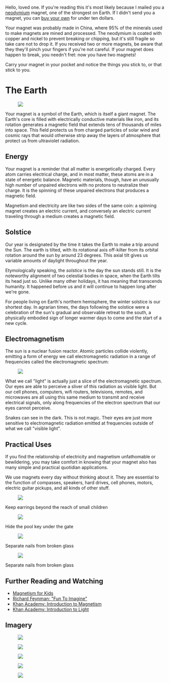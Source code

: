 <!-- 
title: Magnetism
description: A fundamental force of the universe that fits in your pocket.
publish_date: 2017-12-21
-->

Hello, loved one. If you're reading this it's most likely because I mailed you a 
<a href="https://en.wikipedia.org/wiki/Neodymium">neodymium</a> magnet, one of 
the strongest on Earth. If I didn't send you a magnet, you can
<a href="https://www.amazon.com/gp/product/B01IAFIVQQ">buy your own</a> for
under ten dollars.

Your magnet was probably made in China, where 95% of the minerals used to
make magnets are mined and processed. The neodymium is coated with copper and 
nickel to prevent breaking or chipping, but it's still fragile so take care 
not to drop it. If you received two or more magnets, be aware that they they'll
pinch your fingers if you're not careful. If your magnet does happen to break, 
you needn't fret: now you have two magnets!

Carry your magnet in your pocket and notice the things you stick to, or that
stick to you.

# The Earth

<figure>
  <img class="multiply" src="/magnets/solstice-plane-of-earths-orbit.gif">
</figure>

Your magnet is a symbol of the Earth, which is itself a giant magnet. The Earth's
core is filled with electrically conductive materials like iron, and its 
rotation generates a magnetic field that extends tens of thousands of miles into space. 
This field protects us from charged particles of solar wind and cosmic rays 
that would otherwise strip away the layers of atmosphere that protect us from ultraviolet radiation.

## Energy

Your magnet is a reminder that all matter is energetically charged. Every atom
carries electrical charge, and in  most matter, these atoms are in a state of 
energetic balance. Magnetic materials, though, have an unusually high number 
of unpaired electrons with no protons to neutralize their charge. It is the
spinning of these unpaired electrons that produces a magnetic field.

Magnetism and electricity are like two sides of the same coin: a spinning 
magnet creates an electric current, and conversely an electric current 
traveling through a medium creates a magnetic field.

## Solstice

Our year is designated by the time it takes the Earth to make a trip around the
Sun. The earth is tilted, with its rotational axis off-kilter from its orbital 
rotation around the sun by around 23 degrees. This axial tilt gives us variable 
amounts of daylight throughout the year.

Etymologically speaking, the _solstice_ is the day the sun stands still. It is 
the noteworthy alignment of two celestial bodies in space, when the Earth tilts 
its head just so. Unlike many other holidays, it has meaning that transcends 
humanity. It happened before us and it will continue to happen long after we're 
gone.

For people living on Earth's northern hemisphere, the winter solstice is our 
shortest day. In agrarian times, the days following the solstice were  a 
celebration of the sun's gradual and observable retreat to the south, a 
physically embodied sign of longer warmer days to come and the start of a 
new cycle.

## Electromagnetism

The sun is a nuclear fusion reactor. Atomic particles collide violently, emitting
a form of energy we call electromagnetic radiation  in a range of frequencies 
called the electromagnetic spectrum:

<figure>
  <img class="multiply" src="/magnets/electromagnetic-spectrum.jpg">
</figure>

What we call "light" is actually just a slice of the electromagnetic spectrum.
Our eyes are able to perceive a sliver of this radiation as visible light.
But our cell phones, computers, wifi routers, televisions, remotes, and 
microwaves are all using this same medium to transmit and receive electrical
signals, only along frequencies of the electron spectrum that our eyes cannot 
perceive.

Snakes can see in the dark. This is not magic. Their eyes are just more 
sensitive to electromagnetic radiation emitted at frequencies outside of what
we call "visible light".

## Practical Uses

If you find the relationship of electricity and magnetism unfathomable or
bewildering, you may take comfort in knowing that your magnet also has many 
simple and practical quotidian applications.

We use magnets every day without thinking about it. They are essential to
the function of compasses, speakers, hard drives, cell phones, motors, 
electric guitar pickups, and all kinds of other stuff.

<figure>
  <img src="/magnets/practical-use-earring-holder.jpg">
</figure>
<figcaption class="solo">Keep earrings beyond the reach of small children</figcaption>

<figure>
  <img src="/magnets/practical-use-hiding-keys.jpg">  
</figure>
<figcaption class="solo">Hide the pool key under the gate</figcaption>

<figure>
  <img src="/magnets/practical-use-separating-nails.jpg">
</figure>
<figcaption class="solo">Separate nails from broken glass</figcaption>

<figure>
  <img src="/magnets/practical-use-stud-finder.jpg">
</figure>
<figcaption class="solo">Separate nails from broken glass</figcaption>

## Further Reading and Watching

- <a href="http://www.daviddarling.info/childrens_encyclopedia/Magnetism_For_Kids.html">Magnetism for Kids</a>
- <a href="https://www.youtube.com/watch?v=eqtuNXWT0mo">Richard Feynman: "Fun To Imagine"</a>
- <a href="https://www.youtube.com/watch?v=8Y4JSp5U82I">Khan Academy: Introduction to Magnetism</a>
- <a href="https://www.youtube.com/watch?v=rLNM8zI4Q_M">Khan Academy: Introduction to Light</a>

## Imagery

<figure>
  <img class="multiply" src="/magnets/bar-magnets.jpg">
</figure>

<figure>
  <img class="multiply" src="/magnets/human-electromagnetic-field.jpg">
</figure>

<figure>
  <img class="multiply" src="/magnets/magnetic-field.png">
</figure>

<figure>
  <img class="multiply" src="/magnets/slavic-sun-symbols.png">
</figure>

<figure>
  <img class="multiply" src="/magnets/static-magnetic-field.jpg">
</figure>